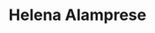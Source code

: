 ---
layout: page
title: Helena Alamprese
description: Ph.D. Candidate
img: https://media.licdn.com/dms/image/D4D03AQFbIMk168QMbw/profile-displayphoto-shrink_800_800/0/1686836324338?e=1723680000&v=beta&t=zB76FPkxoR96tJIeYus1C371ESsxLqnektC1yBAwFVk
redirect: https://www.linkedin.com/in/helena-alamprese-92a147209/
importance: 7
category: Current
---